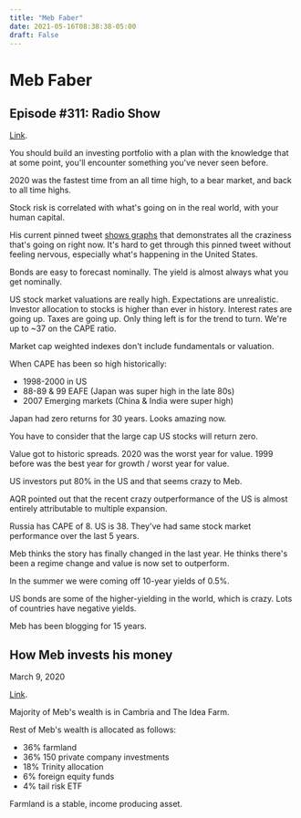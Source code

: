 ```yaml
---
title: "Meb Faber"
date: 2021-05-16T08:38:38-05:00
draft: False
---
```


# Meb Faber

## Episode #311: Radio Show

[Link](https://mebfaber.com/2021/05/14/e311-radio-show/).

You should build an investing portfolio with a plan with the knowledge that at some point, you'll encounter something you've never seen before.

2020 was the fastest time from an all time high, to a bear market, and back to all time highs.

Stock risk is correlated with what's going on in the real world, with your human capital.

His current pinned tweet [shows graphs](https://twitter.com/MebFaber/status/1357385747825790976) that demonstrates all the craziness that's going on right now.  It's hard to get through this pinned tweet without feeling nervous, especially what's happening in the United States.

Bonds are easy to forecast nominally.  The yield is almost always what you get nominally.

US stock market valuations are really high.  Expectations are unrealistic.  Investor allocation to stocks is higher than ever in history.  Interest rates are going up.  Taxes are going up.  Only thing left is for the trend to turn.  We're up to ~37 on the CAPE ratio.

Market cap weighted indexes don't include fundamentals or valuation.

When CAPE has been so high historically:

* 1998-2000 in US
* 88-89 & 99 EAFE (Japan was super high in the late 80s)
* 2007 Emerging markets (China & India were super high)

Japan had zero returns for 30 years.  Looks amazing now.

You have to consider that the large cap US stocks will return zero.

Value got to historic spreads.  2020 was the worst year for value.  1999 before was the best year for growth / worst year for value.

US investors put 80% in the US and that seems crazy to Meb.

AQR pointed out that the recent crazy outperformance of the US is almost entirely attributable to multiple expansion.

Russia has CAPE of 8.  US is 38.  They've had same stock market performance over the last 5 years.

Meb thinks the story has finally changed in the last year.  He thinks there's been a regime change and value is now set to outperform.

In the summer we were coming off 10-year yields of 0.5%.

US bonds are some of the higher-yielding in the world, which is crazy.  Lots of countries have negative yields.

Meb has been blogging for 15 years.

## How Meb invests his money

March 9, 2020

[Link](https://mebfaber.com/2020/03/09/how-i-invest-my-money-2/).

Majority of Meb's wealth is in Cambria and The Idea Farm.

Rest of Meb's wealth is allocated as follows:

* 36% farmland
* 36% 150 private company investments
* 18% Trinity allocation
* 6% foreign equity funds
* 4% tail risk ETF

Farmland is a stable, income producing asset.

